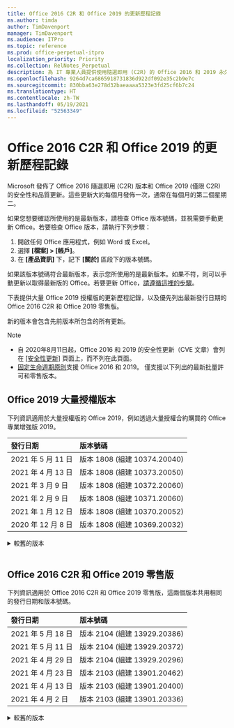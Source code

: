 ```yaml
---
title: Office 2016 C2R 和 Office 2019 的更新歷程記錄
ms.author: timda
author: TimDavenport
manager: TimDavenport
ms.audience: ITPro
ms.topic: reference
ms.prod: office-perpetual-itpro
localization_priority: Priority
ms.collection: RelNotes_Perpetual
description: 為 IT 專業人員提供使用隨選即用 (C2R) 的 Office 2016 和 2019 永久版本的更新歷程記錄
ms.openlocfilehash: 9264d7ca6865918731836d922df092e35c2b9e7c
ms.sourcegitcommit: 830bba63e278d32baeaaaa5323e3fd25cf6b7c24
ms.translationtype: HT
ms.contentlocale: zh-TW
ms.lasthandoff: 05/19/2021
ms.locfileid: "52563349"
---
```

# <a name="update-history-for-office-2016-c2r-and-office-2019"></a>Office 2016 C2R 和 Office 2019 的更新歷程記錄

Microsoft 發佈了 Office 2016 隨選即用 (C2R) 版本和 Office 2019 (僅限 C2R) 的安全性和品質更新。這些更新大約每個月發佈一次，通常在每個月的第二個星期二。

如果您想要確認所使用的是最新版本，請檢查 Office 版本號碼，並視需要手動更新 Office。若要檢查 Office 版本，請執行下列步驟：

  1.    開啟任何 Office 應用程式，例如 Word 或 Excel。
  2.    選擇 **[檔案] > [帳戶]**。
  3.    在 **[產品資訊]** 下，記下 **[關於]** 區段下的版本號碼。

如果該版本號碼符合最新版本，表示您所使用的是最新版本。如果不符，則可以手動更新以取得最新版的 Office。若要更新 Office，[請遵循這裡的步驟](https://support.office.com/article/2ab296f3-7f03-43a2-8e50-46de917611c5)。


下表提供大量 Office 2019 授權版的更新歷程記錄，以及優先列出最新發行日期的 Office 2016 C2R 和 Office 2019 零售版。

新的版本會包含先前版本所包含的所有更新。


 > [!NOTE]
> - 自 2020年8月11日起，Office 2016 和 2019 的安全性更新（CVE 文章）會列在 [[安全性更新]](./microsoft365-apps-security-updates.md) 頁面上，而不列在此頁面。 
> - [固定生命週期原則](/lifecycle/policies/fixed)支援 Office 2016 和 2019。 僅支援以下列出的最新批量許可和零售版本。


## <a name="volume-licensed-versions-of-office-2019"></a>Office 2019 大量授權版本
下列資訊適用於大量授權版的 Office 2019，例如透過大量授權合約購買的 Office 專業增強版 2019。

[//]: # (DO NOT REMOVE VL TABLE START)


|**發行日期**|**版本號碼**|
|:-----|:-----|
|2021 年 5 月 11 日|版本 1808 (組建 10374.20040)|
|2021 年 4 月 13 日|版本 1808 (組建 10373.20050)|
|2021 年 3 月 9 日|版本 1808 (組建 10372.20060)|
|2021 年 2 月 9 日|版本 1808 (組建 10371.20060)|
|2021 年 1 月 12 日|版本 1808 (組建 10370.20052)|
|2020 年 12 月 8 日|版本 1808 (組建 10369.20032) |


[//]: # (DO NOT REMOVE VL TABLE END)

<details>
<summary>較舊的版本</summary>
 

[//]: # (DO NOT REMOVE VL OLD TABLE START)


|**發行日期**|**版本號碼**|
|:-----|:-----|
|2020 年 11 月 10 日|版本 1808 (組建 10368.20035)|
|2020 年 10 月 13 日|版本 1808 (組建 10367.20048)|
|2020 年 9 月 8 日|版本 1808 (組建 10366.20016)|
|2020 年 8 月 11 日|版本 1808 (組建 10364.20059)|
|2020 年 7 月 14 日   |版本 1808 (組建 10363.20015)  |
|2020 年 6 月 9 日   |版本 1808 (組建 10361.20002)  |
|2020 年 5 月 12 日   |版本 1808 (組建 10359.20023)  |
|2020 年 4 月 14 日   |版本 1808 (組建 10358.20061)  |
|2020 年 3 月 10 日   |版本 1808 (組建 10357.20081)  |
|2020 年 2 月 11 日   |版本 1808 (組建 10356.20006)  |


[//]: # (DO NOT REMOVE VL OLD TABLE END)

</details>


<br/>

## <a name="retail-versions-of-office-2016-c2r-and-office-2019"></a>Office 2016 C2R 和 Office 2019 零售版
下列資訊適用於 Office 2016 C2R 和 Office 2019 零售版，這兩個版本共用相同的發行日期和版本號碼。

[//]: # (DO NOT REMOVE RETAIL TABLE START)


|**發行日期**|**版本號碼**|
|:-----|:-----|
|2021 年 5 月 18 日|版本 2104 (組建 13929.20386)|
|2021 年 5 月 11 日|版本 2104 (組建 13929.20372)|
|2021 年 4 月 29 日|版本 2104 (組建 13929.20296)|
|2021 年 4 月 23 日|版本 2103 (組建 13901.20462)|
|2021 年 4 月 13 日|版本 2103 (組建 13901.20400)|
|2021 年 4 月 2 日|版本 2103 (組建 13901.20336)|


[//]: # (DO NOT REMOVE RETAIL TABLE END)

<details>
<summary>較舊的版本</summary>
 

[//]: # (DO NOT REMOVE RETAIL OLD TABLE START)


|**發行日期**|**版本號碼**|
|:-----|:-----|
|2021 年 3 月 30 日|版本 2103 (組建 13901.20312)|
|2021 年 3 月 18 日|版本 2102 (組建 13801.20360)|
|2021 年 3 月 9 日|版本 2102 (組建 13801.20294)|
|2021 年 3 月 1 日|版本 2102 (組建 13801.20266)|
|2021 年 2 月 16 日|版本 2101 (組建 13628.20448)|
|2021 年 2 月 9 日|版本 2101 (組建 13628.20380)|
|2021 年 1 月 26 日|版本 2101 (組建 13628.20274)|
|2021 年 1 月 21 日|版本 2012 (組建 13530.20440)|
|2021 年 1 月 12 日|版本 2012 (組建 13530.20376)|
|2021 年 1 月 5 日|版本 2012 (組建 13530.20316)|
|2020 年 12 月 21 日|版本 2011 (組建 13426.20404)|
|2020 年 12 月 8 日|版本 2011 (組建 13426.20332) |
|2020 年 12 月 2 日|版本 2011 (組建 13426.20308)|
|2020 年 11 月 30 日|版本 2011 (組建 13426.20294)|
|2020 年 11 月 23 日|版本 2011 (組建 13426.20274)|
|2020 年 11 月 17 日|版本 2010 (組建 13328.20408)|
|2020 年 11 月 10 日|版本 2010 (組建 13328.20356)|
|2020 年 10 月 27 日|版本 2010 (組建 13328.20292)|
|2020 年 10 月 21 日|版本 2009 (組建 13231.20418)|
|2020 年 10 月 13 日|版本 2009 (組建 13231.20390)|
|2020 年 10 月 8 日|版本 2009 (組建 13231.20368)|
|2020 年 9 月 28 日|版本 2009 (組建 13231.20262)|
|2020 年 9 月 22 日|版本 2008 (組建 13127.20508)|
|2020 年 9 月 9 日|版本 2008 (組建 13127.20408)|
|2020 年 8 月 31 日|版本 2008 (組建 13127.20296)|
|2020 年 8 月 25 日|版本 2007 (組建 13029.20460)|
|2020 年 8 月 11 日|版本 2007 (組建 13029.20344)|
|2020 年 7 月 30 日|版本 2007 (組建 13029.20308)  |
|2020 年 7 月 28 日|版本 2006 (組建 13001.20498)  |
|2020 年 7 月 14 日|版本 2006 (組建13001.20384)  |
|2020 年 6 月 30 日|版本 2006 (組建 13001.20266)  |
|2020 年 6 月 24 日|版本 2005 (組建 12827.20470)  |
|2020 年 6 月 9 日|版本 2005 (組建 12827.20336)  |
|2020 年 6 月 2 日|版本 2005 (組建 12827.20268)  |
|2020 年 5 月 21 日|版本 2004 (組建 12730.20352)  |
|2020 年 5 月 12 日|版本 2004 (組建 12730.20270)  |
|2020 年 5 月 4 日|版本 2004 (組建 12730.20250)  |
|2020 年 4 月 29 日|版本 2004 (組建 12730.20236)  |
|2020 年 4 月 15 日|版本 2003 (組建 12624.20466)  |
|2020 年 4 月 14 日|版本 2003 (組建 12624.20442)  |
|2020 年 3 月 31 日|版本 2003 (組建 12624.20382)  |
|2020 年 3 月 25 日|版本 2003 (組建 12624.20320)  |
|2020 年 3 月 10 日|版本 2002 (組建 12527.20278)  |
|2020 年 3 月 1 日   |版本 2002 (組建 12527.20242)  |


[//]: # (DO NOT REMOVE RETAIL OLD TABLE END)


</details>